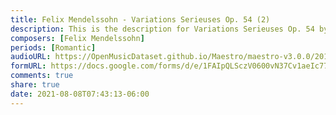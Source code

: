 ```yaml
---
title: Felix Mendelssohn - Variations Serieuses Op. 54 (2)
description: This is the description for Variations Serieuses Op. 54 by Felix Mendelssohn
composers: [Felix Mendelssohn]
periods: [Romantic]
audioURL: https://OpenMusicDataset.github.io/Maestro/maestro-v3.0.0/2017/MIDI-Unprocessed_072_PIANO072_MID--AUDIO-split_07-08-17_Piano-e_1-06_wav--1.midi
formURL: https://docs.google.com/forms/d/e/1FAIpQLSczV0600vN37Cv1aeIc77l6Seqq0rGdVJl4gRFymReu39BRMA/viewform
comments: true
share: true
date: 2021-08-08T07:43:13-06:00
---
```

